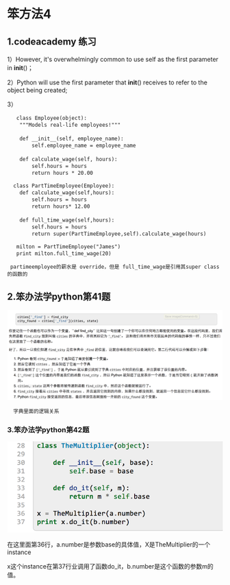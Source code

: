 # 笨方法4

## 1.codeacademy 练习

1）However, it's overwhelmingly common to use self as the first parameter in **init**\(\)；

2）Python will use the first parameter that **init**\(\) receives to refer to the object being created;

3）

```
   class Employee(object):
    """Models real-life employees!"""

    def __init__(self, employee_name):
        self.employee_name = employee_name

    def calculate_wage(self, hours):
        self.hours = hours
        return hours * 20.00
```

```
  class PartTimeEmployee(Employee):
    def calculate_wage(self,hours):
        self.hours = hours
        return hours* 12.00

    def full_time_wage(self,hours):
        self.hours = hours
        return super(PartTimeEmployee,self).calculate_wage(hours)
```

```
   milton = PartTimeEmployee("James")
   print milton.full_time_wage(20)
```

```
 partimeemployee的薪水是 override，但是 full_time_wage是引用其super class的函数的
```

## 2.笨办法学python第41题

![](/assets/2.png)

```
  字典里面的逻辑关系
```



### 3.笨办法学python第42题

![](/assets/import.png)

在这里面第36行，a.number是参数base的具体值，X是TheMultiplier的一个 instance 

x这个instance在第37行业调用了函数do\_it，b.number是这个函数的参数m的值。

